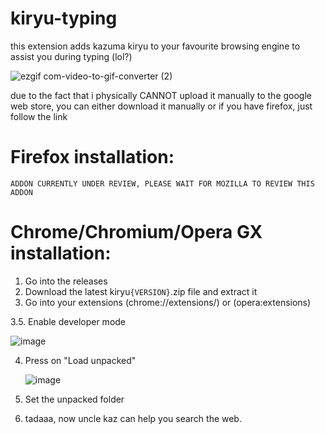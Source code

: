 # kiryu-typing
this extension adds kazuma kiryu to your favourite browsing engine to assist you during typing (lol?)

![ezgif com-video-to-gif-converter (2)](https://github.com/dsinkerii/kiryu-typing/assets/104655906/1604b924-1fc0-44cc-a34a-1360a670c420)


due to the fact that i physically CANNOT upload it manually to the google web store, you can either download it manually or if you have firefox, just follow the link

# Firefox installation:
`ADDON CURRENTLY UNDER REVIEW, PLEASE WAIT FOR MOZILLA TO REVIEW THIS ADDON`
# Chrome/Chromium/Opera GX installation:
1. Go into the releases
2. Download the latest kiryu`{VERSION}`.zip file and extract it
3. Go into your extensions (chrome://extensions/) or (opera:extensions)
   
3.5. Enable developer mode

![image](https://github.com/dsinkerii/kiryu-typing/assets/104655906/824a8055-6bd8-472e-9bf4-a6849f705b44)

   
4. Press on "Load unpacked"

    ![image](https://github.com/dsinkerii/kiryu-typing/assets/104655906/088bfe20-e3c5-4bec-88bf-2cb826e089bb)

5. Set the unpacked folder
6. tadaaa, now uncle kaz can help you search the web.
